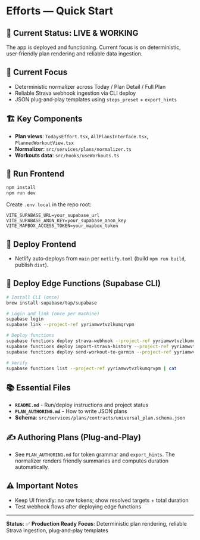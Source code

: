 # Efforts — Quick Start

## 🚀 **Current Status: LIVE & WORKING**

The app is deployed and functioning. Current focus is on deterministic, user‑friendly plan rendering and reliable data ingestion.

## 🎯 **Current Focus**

- Deterministic normalizer across Today / Plan Detail / Full Plan
- Reliable Strava webhook ingestion via CLI deploy
- JSON plug‑and‑play templates using `steps_preset` + `export_hints`

## 🏗️ **Key Components**

- **Plan views**: `TodaysEffort.tsx`, `AllPlansInterface.tsx`, `PlannedWorkoutView.tsx`
- **Normalizer**: `src/services/plans/normalizer.ts`
- **Workouts data**: `src/hooks/useWorkouts.ts`

## 🚀 **Run Frontend**

```bash
npm install
npm run dev
```
Create `.env.local` in the repo root:
```
VITE_SUPABASE_URL=your_supabase_url
VITE_SUPABASE_ANON_KEY=your_supabase_anon_key
VITE_MAPBOX_ACCESS_TOKEN=your_mapbox_token
```

## 🚀 **Deploy Frontend**

- Netlify auto‑deploys from `main` per `netlify.toml` (build `npm run build`, publish `dist`).

## 🔧 **Deploy Edge Functions (Supabase CLI)**

```bash
# Install CLI (once)
brew install supabase/tap/supabase

# Login and link (once per machine)
supabase login
supabase link --project-ref yyriamwvtvzlkumqrvpm

# Deploy functions
supabase functions deploy strava-webhook --project-ref yyriamwvtvzlkumqrvpm
supabase functions deploy import-strava-history --project-ref yyriamwvtvzlkumqrvpm
supabase functions deploy send-workout-to-garmin --project-ref yyriamwvtvzlkumqrvpm

# Verify
supabase functions list --project-ref yyriamwvtvzlkumqrvpm | cat
```

## 📚 **Essential Files**

- **`README.md`** - Run/deploy instructions and project status
- **`PLAN_AUTHORING.md`** - How to write JSON plans
- **Schema**: `src/services/plans/contracts/universal_plan.schema.json`

## ✍️ **Authoring Plans (Plug‑and‑Play)**

- See `PLAN_AUTHORING.md` for token grammar and `export_hints`. The normalizer renders friendly summaries and computes duration automatically.

## ⚠️ **Important Notes**

- Keep UI friendly: no raw tokens; show resolved targets + total duration
- Test webhook flows after deploying edge functions

---

**Status**: ✅ **Production Ready**
**Focus**: Deterministic plan rendering, reliable Strava ingestion, plug‑and‑play templates